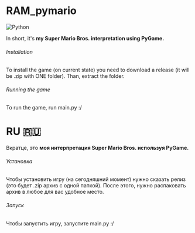 # RAM_pymario
![Python](https://img.shields.io/badge/python-3670A0?style=for-the-badge&logo=python&logoColor=ffdd54)


In short, it's **my  Super Mario Bros. interpretation using PyGame.**

###### Installation
To install the game (on current state) you need to download a release (it will be .zip with ONE folder). Than, extract the folder.

###### Running the game
To run the game, run main.py :/

# RU 🇷🇺

Вкратце, это **моя интерпретация Super Mario Bros. используя PyGame.**

###### Установка
Чтобы установить игру (на сегодняшний момент) нужно сказать релиз (это будет .zip архив с одной папкой). После этого, нужно распаковать архив в любое для вас удобное место.

###### Запуск

Чтобы запустить игру, запустите main.py :/
